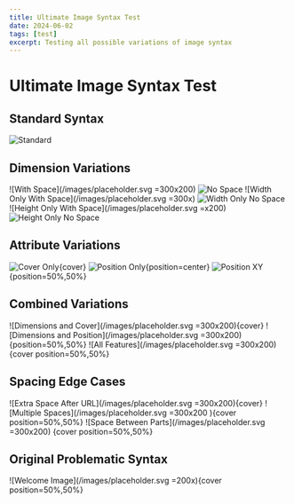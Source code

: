 ```yaml
---
title: Ultimate Image Syntax Test
date: 2024-06-02
tags: [test]
excerpt: Testing all possible variations of image syntax
---
```


# Ultimate Image Syntax Test

## Standard Syntax
![Standard](/images/placeholder.svg)

## Dimension Variations
![With Space](/images/placeholder.svg =300x200)
![No Space](/images/placeholder.svg=300x200)
![Width Only With Space](/images/placeholder.svg =300x)
![Width Only No Space](/images/placeholder.svg=300x)
![Height Only With Space](/images/placeholder.svg =x200)
![Height Only No Space](/images/placeholder.svg=x200)

## Attribute Variations
![Cover Only](/images/placeholder.svg){cover}
![Position Only](/images/placeholder.svg){position=center}
![Position XY](/images/placeholder.svg){position=50%,50%}

## Combined Variations
![Dimensions and Cover](/images/placeholder.svg =300x200){cover}
![Dimensions and Position](/images/placeholder.svg =300x200){position=50%,50%}
![All Features](/images/placeholder.svg =300x200){cover position=50%,50%}

## Spacing Edge Cases
![Extra Space After URL](/images/placeholder.svg  =300x200){cover}
![Multiple Spaces](/images/placeholder.svg  =300x200  ){cover  position=50%,50%}
![Space Between Parts](/images/placeholder.svg =300x200) {cover position=50%,50%}

## Original Problematic Syntax
![Welcome Image](/images/placeholder.svg =200x){cover position=50%,50%} 
